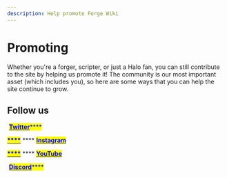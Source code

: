 ```yaml
---
description: Help promote Forge Wiki
---
```


# Promoting

Whether you're a forger, scripter, or just a Halo fan, you can still contribute to the site by helping us promote it! The community is our most important asset (which includes you), so here are some ways that you can help the site continue to grow.

## Follow us

[<img src="../../.gitbook/assets/5296516_tweet_twitter_twitter logo_icon.png" alt="" data-size="line">](https://twitter.com/forgewiki) [<mark style="color:blue;">**Twitter**</mark>](https://twitter.com/forgewiki)<mark style="color:blue;">\*\*\*\*</mark>

[<mark style="color:blue;">**\*\*\*\***</mark><img src="../../.gitbook/assets/6929237_instagram_icon.png" alt="" data-size="line">](https://www.instagram.com/forgewiki/) **** [<mark style="color:blue;">**Instagram**</mark>](https://www.instagram.com/forgewiki/)

[<mark style="color:blue;">**\*\*\*\***</mark><img src="../../.gitbook/assets/1298778_youtube_play_video_icon.png" alt="" data-size="line">](https://www.youtube.com/channel/UCuwFo8UDYYmQjew3EKfO50g) **** [<mark style="color:blue;">**YouTube**</mark>](https://www.youtube.com/channel/UCuwFo8UDYYmQjew3EKfO50g)

[<img src="../../.gitbook/assets/847541504914fd33810e70a0ea73177e.ico" alt="" data-size="line">](https://discord.gg/7J4A6a2f8k) [<mark style="color:blue;">**Discord**</mark>](https://discord.gg/7J4A6a2f8k)<mark style="color:blue;">\*\*\*\*</mark>
